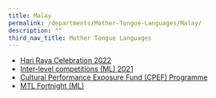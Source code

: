 ```yaml
---
title: Malay
permalink: /departments/Mother-Tongue-Languages/Malay/
description: ""
third_nav_title: Mother Tongue Languages
---
```

*   [Hari Raya Celebration 2022](/malay/hari-raya-celebration-2022)
*   [Inter-level competitions (ML) 2021](/malay/inter-level-competitions-ml-2021)
*   [Cultural Performance Exposure Fund (CPEF) Programme](/malay/cultural-performance-exposure-fund-cpef-programme)
*   [MTL Fortnight (ML)](/malay/mtl-fortnight-ml)
